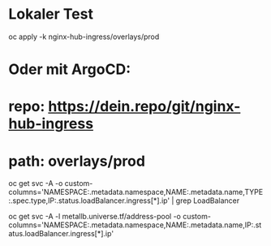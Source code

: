 # Lokaler Test
oc apply -k nginx-hub-ingress/overlays/prod

# Oder mit ArgoCD:
# repo: https://dein.repo/git/nginx-hub-ingress
# path: overlays/prod


oc get svc -A -o custom-columns='NAMESPACE:.metadata.namespace,NAME:.metadata.name,TYPE:.spec.type,IP:.status.loadBalancer.ingress[*].ip' | grep LoadBalancer

oc get svc -A -l metallb.universe.tf/address-pool -o custom-columns='NAMESPACE:.metadata.namespace,NAME:.metadata.name,IP:.status.loadBalancer.ingress[*].ip'
